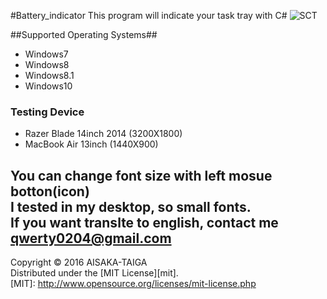 #Battery_indicator
This program will indicate your task tray with C#
![SCT](http://i.imgur.com/WVB3hZT.png)


##Supported Operating Systems##
- Windows7
- Windows8
- Windows8.1
- Windows10

### Testing Device ###
- Razer Blade 14inch 2014 (3200X1800)
- MacBook Air 13inch (1440X900)

 You can change font size with left mosue botton(icon)<br>
 I tested in my desktop, so small fonts.<br>
 If you want translte to english, contact me qwerty0204@gmail.com
----------
Copyright &copy; 2016 AISAKA-TAIGA  
Distributed under the [MIT License][mit].  
[MIT]: http://www.opensource.org/licenses/mit-license.php
